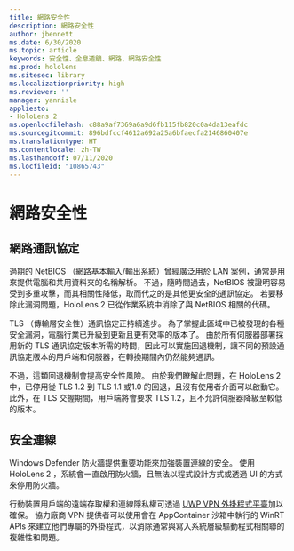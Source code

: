 ```yaml
---
title: 網路安全性
description: 網路安全性
author: jbennett
ms.date: 6/30/2020
ms.topic: article
keywords: 安全性、全息透鏡、網路、網路安全性
ms.prod: hololens
ms.sitesec: library
ms.localizationpriority: high
ms.reviewer: ''
manager: yannisle
appliesto:
- HoloLens 2
ms.openlocfilehash: c88a9af7369a6a9d6fb115fb820c0a4da13eafdc
ms.sourcegitcommit: 896bdfccf4612a692a25a6bfaecfa2146860407e
ms.translationtype: HT
ms.contentlocale: zh-TW
ms.lasthandoff: 07/11/2020
ms.locfileid: "10865743"
---
```

# 網路安全性

## 網路通訊協定

過期的 NetBIOS （網路基本輸入/輸出系統）曾經廣泛用於 LAN 案例，通常是用來提供電腦和共用資料夾的名稱解析。 不過，隨時間過去，NetBIOS 被證明容易受到多重攻擊，而其相關性降低，取而代之的是其他更安全的通訊協定。 若要移除此漏洞問題，HoloLens 2 已從作業系統中消除了與 NetBIOS 相關的代碼。

TLS （傳輸層安全性）通訊協定正持續進步。 為了掌握此區域中已被發現的各種安全漏洞，電腦行業已升級到更新且更有效率的版本了。 由於所有伺服器部署採用新的 TLS 通訊協定版本所需的時間，因此可以實施回退機制，讓不同的預設通訊協定版本的用戶端和伺服器，在轉換期間內仍然能夠通訊。

不過，這類回退機制會提高安全性風險。 由於我們瞭解此問題，在 HoloLens 2 中，已停用從 TLS 1.2 到 TLS 1.1 或1.0 的回退，且沒有使用者介面可以啟動它。 此外，在 TLS 交握期間，用戶端將會要求 TLS 1.2，且不允許伺服器降級至較低的版本。

## 安全連線 

Windows Defender 防火牆提供重要功能來加強裝置連線的安全。 使用 HoloLens 2 ，系統會一直啟用防火牆，且無法以程式設計方式或透過 UI 的方式來停用防火牆。

行動裝置用戶端的遠端存取權和連線隱私權可透過 [UWP VPN 外掛程式平臺](https://docs.microsoft.com/uwp/api/Windows.Networking.Vpn?view=winrt-19041)加以確保。 協力廠商 VPN 提供者可以使用會在 AppContainer 沙箱中執行的 WinRT APIs 來建立他們專屬的外掛程式，以消除通常與寫入系統層級驅動程式相關聯的複雜性和問題。
